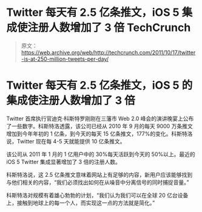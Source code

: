 # Twitter 每天有 2.5 亿条推文，iOS 5 集成使注册人数增加了 3 倍 TechCrunch

> 原文：<https://web.archive.org/web/http://techcrunch.com/2011/10/17/twitter-is-at-250-million-tweets-per-day/>

# Twitter 每天有 2.5 亿条推文，iOS 5 的集成使注册人数增加了 3 倍

Twitter 首席执行官迪克·科斯特罗刚刚在三藩市 Web 2.0 峰会的演讲晚宴上公布了一些数字。科斯特洛透露，该公司已经从 2010 年 9 月的每天 9000 万条推文增加到今年年初的 1 亿条，到今天的每天 15 亿条推文，177%的变化。科斯特洛说，Twitter 现在每 4-5 天就能提供 10 亿条推文。

该公司从 2011 年 1 月的 1 亿用户中的 30%每天活跃到今天的 50%以上。最近的 iOS 5 Twitter 集成显著增加了 3 倍的注册人数。

科斯特洛说，这 2.5 亿条推文意味着网站上有足够的内容，新用户应该能够找到与他们相关的内容，“我们必须找出如何在从噪音中分离信号的同时捕捉音量。”

科斯特洛对规模有着雄心勃勃的计划，“我们认为我们可以在全球 20 亿台设备上，接触到地球上的每一个人，而实现这一点的方法就是简化。”